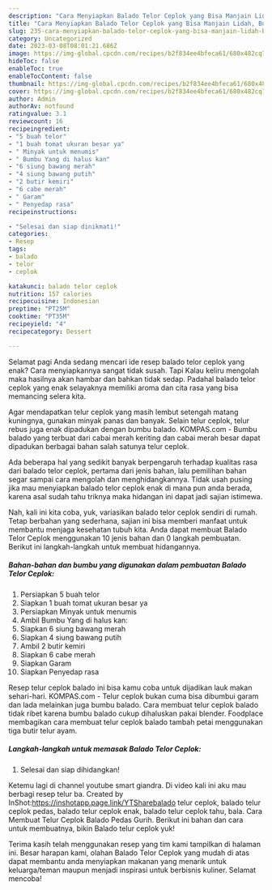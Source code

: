 ```yaml
---
description: "Cara Menyiapkan Balado Telor Ceplok yang Bisa Manjain Lidah, Buat Buka Puasa Lezat Sekali"
title: "Cara Menyiapkan Balado Telor Ceplok yang Bisa Manjain Lidah, Buat Buka Puasa Lezat Sekali"
slug: 235-cara-menyiapkan-balado-telor-ceplok-yang-bisa-manjain-lidah-buat-buka-puasa-lezat-sekali
category: Uncategorized
date: 2023-03-08T08:01:21.686Z
image: https://img-global.cpcdn.com/recipes/b2f834ee4bfeca61/680x482cq70/balado-telor-ceplok-foto-resep-utama.jpg
hideToc: false
enableToc: true
enableTocContent: false
thumbnail: https://img-global.cpcdn.com/recipes/b2f834ee4bfeca61/680x482cq70/balado-telor-ceplok-foto-resep-utama.jpg
cover: https://img-global.cpcdn.com/recipes/b2f834ee4bfeca61/680x482cq70/balado-telor-ceplok-foto-resep-utama.jpg
author: Admin
authorAv: notfound
ratingvalue: 3.1
reviewcount: 16
recipeingredient:
- "5 buah telor"
- "1 buah tomat ukuran besar ya"
- " Minyak untuk menumis"
- " Bumbu Yang di halus kan"
- "6 siung bawang merah"
- "4 siung bawang putih"
- "2 butir kemiri"
- "6 cabe merah"
- " Garam"
- " Penyedap rasa"
recipeinstructions:

- "Selesai dan siap dinikmati!"
categories:
- Resep
tags:
- balado
- telor
- ceplok

katakunci: balado telor ceplok 
nutrition: 157 calories
recipecuisine: Indonesian
preptime: "PT25M"
cooktime: "PT35M"
recipeyield: "4"
recipecategory: Dessert

---
```



Selamat pagi Anda sedang mencari ide resep balado telor ceplok yang enak? Cara menyiapkannya sangat tidak susah. Tapi Kalau keliru mengolah maka hasilnya akan hambar dan bahkan tidak sedap. Padahal balado telor ceplok yang enak selayaknya memiliki aroma dan cita rasa yang bisa memancing selera kita.


Agar mendapatkan telur ceplok yang masih lembut setengah matang kuningnya, gunakan minyak panas dan banyak. Selain telur ceplok, telur rebus juga enak dipadukan dengan bumbu balado. KOMPAS.com - Bumbu balado yang terbuat dari cabai merah keriting dan cabai merah besar dapat dipadukan berbagai bahan salah satunya telur ceplok.

Ada beberapa hal yang sedikit banyak berpengaruh terhadap kualitas rasa dari balado telor ceplok, pertama dari jenis bahan, lalu pemilihan bahan segar sampai cara mengolah dan menghidangkannya. Tidak usah pusing jika mau menyiapkan balado telor ceplok enak di mana pun anda berada, karena asal sudah tahu triknya maka hidangan ini dapat jadi sajian istimewa.


Nah, kali ini kita coba, yuk, variasikan balado telor ceplok sendiri di rumah. Tetap berbahan yang sederhana, sajian ini bisa memberi manfaat untuk membantu menjaga kesehatan tubuh kita. Anda dapat membuat Balado Telor Ceplok menggunakan 10 jenis bahan dan 0 langkah pembuatan. Berikut ini langkah-langkah untuk membuat hidangannya.

<!--inarticleads1-->

##### Bahan-bahan dan bumbu yang digunakan dalam pembuatan Balado Telor Ceplok:

1. Persiapkan 5 buah telor
1. Siapkan 1 buah tomat ukuran besar ya
1. Persiapkan  Minyak untuk menumis
1. Ambil  Bumbu Yang di halus kan:
1. Siapkan 6 siung bawang merah
1. Siapkan 4 siung bawang putih
1. Ambil 2 butir kemiri
1. Siapkan 6 cabe merah
1. Siapkan  Garam
1. Siapkan  Penyedap rasa


Resep telur ceplok balado ini bisa kamu coba untuk dijadikan lauk makan sehari-hari. KOMPAS.com - Telur ceplok bukan cuma bisa dibumbui garam dan lada melainkan juga bumbu balado. Cara membuat telur ceplok balado tidak ribet karena bumbu balado cukup dihaluskan pakai blender. Foodplace membagikan cara membuat telur ceplok balado tambah petai menggunakan tiga butir telur ayam. 

<!--inarticleads2-->

##### Langkah-langkah untuk memasak Balado Telor Ceplok:


1. Selesai dan siap dihidangkan!

Ketemu lagi di channel youtube smart giandra. Di video kali ini aku mau berbagi resep telur ba. Created by InShot:https://inshotapp.page.link/YTSharebalado telur ceplok, balado telur ceplok pedas, balado telur ceplok enak, balado telur ceplok tahu, bala. Cara Membuat Telur Ceplok Balado Pedas Gurih. Berikut ini bahan dan cara untuk membuatnya, bikin Balado telur ceplok yuk! 

Terima kasih telah menggunakan resep yang tim kami tampilkan di halaman ini. Besar harapan kami, olahan Balado Telor Ceplok yang mudah di atas dapat membantu anda menyiapkan makanan yang menarik untuk keluarga/teman maupun menjadi inspirasi untuk berbisnis kuliner. Selamat mencoba!
